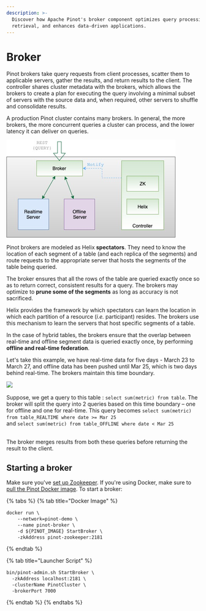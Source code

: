 ```yaml
---
description: >-
  Discover how Apache Pinot's broker component optimizes query processing, data
  retrieval, and enhances data-driven applications.
---
```


# Broker

Pinot brokers take query requests from client processes, scatter them to applicable servers, gather the results, and return results to the client. The controller shares cluster metadata with the brokers, which allows the brokers to create a plan for executing the query involving a minimal subset of servers with the source data and, when required, other servers to shuffle and consolidate results.

A production Pinot cluster contains many brokers. In general, the more brokers, the more concurrent queries a cluster can process, and the lower latency it can deliver on queries.

![Broker interaction with other components](../../../.gitbook/assets/broker-diagram.jpg)

Pinot brokers are modeled as Helix **spectators**. They need to know the location of each segment of a table (and each replica of the segments) and route requests to the appropriate server that hosts the segments of the table being queried.

The broker ensures that all the rows of the table are queried exactly once so as to return correct, consistent results for a query. The brokers may optimize to **prune some of the segments** as long as accuracy is not sacrificed.

Helix provides the framework by which spectators can learn the location in which each partition of a resource (_i.e._ participant) resides. The brokers use this mechanism to learn the servers that host specific segments of a table.

In the case of hybrid tables, the brokers ensure that the overlap between real-time and offline segment data is queried exactly once, by performing **offline and real-time federation**.

Let's take this example, we have real-time data for five days - March 23 to March 27, and offline data has been pushed until Mar 25, which is two days behind real-time. The brokers maintain this time boundary.

![](../../../.gitbook/assets/broker-time-boundary-diagram.jpg)

Suppose, we get a query to this table : `select sum(metric) from table`. The broker will split the query into 2 queries based on this time boundary – one for offline and one for real-time. This query becomes `select sum(metric) from table_REALTIME where date >= Mar 25`\
and `select sum(metric) from table_OFFLINE where date < Mar 25`

\
The broker merges results from both these queries before returning the result to the client.

## Starting a broker

Make sure you've [set up Zookeeper](./#setup-a-pinot-cluster). If you're using Docker, make sure to [pull the ](./#setup-a-pinot-cluster)[Pinot Docker image](./#setup-a-pinot-cluster). To start a broker:

{% tabs %}
{% tab title="Docker Image" %}
```
docker run \
    --network=pinot-demo \
    --name pinot-broker \
    -d ${PINOT_IMAGE} StartBroker \
    -zkAddress pinot-zookeeper:2181
```
{% endtab %}

{% tab title="Launcher Script" %}
```
bin/pinot-admin.sh StartBroker \
  -zkAddress localhost:2181 \
  -clusterName PinotCluster \
  -brokerPort 7000
```
{% endtab %}
{% endtabs %}
